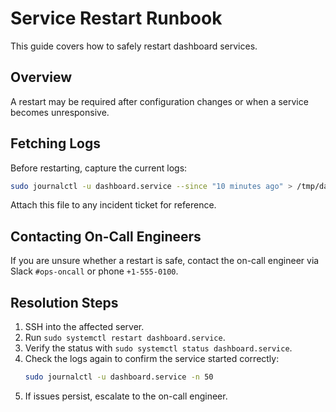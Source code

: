 # Service Restart Runbook

This guide covers how to safely restart dashboard services.

## Overview
A restart may be required after configuration changes or when a service becomes unresponsive.

## Fetching Logs
Before restarting, capture the current logs:

```bash
sudo journalctl -u dashboard.service --since "10 minutes ago" > /tmp/dashboard.log
```

Attach this file to any incident ticket for reference.

## Contacting On-Call Engineers
If you are unsure whether a restart is safe, contact the on-call engineer via Slack `#ops-oncall` or phone `+1-555-0100`.

## Resolution Steps
1. SSH into the affected server.
2. Run `sudo systemctl restart dashboard.service`.
3. Verify the status with `sudo systemctl status dashboard.service`.
4. Check the logs again to confirm the service started correctly:
   ```bash
   sudo journalctl -u dashboard.service -n 50
   ```
5. If issues persist, escalate to the on-call engineer.
